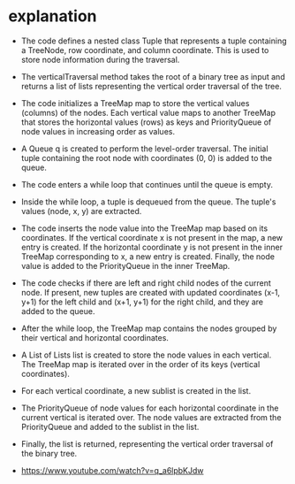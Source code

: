 # explanation

* The code defines a nested class Tuple that represents a tuple containing a TreeNode, row coordinate, and column coordinate. This is used to store node information during the traversal.
* The verticalTraversal method takes the root of a binary tree as input and returns a list of lists representing the vertical order traversal of the tree.
* The code initializes a TreeMap map to store the vertical values (columns) of the nodes. Each vertical value maps to another TreeMap that stores the horizontal values (rows) as keys and PriorityQueue of node values in increasing order as values.​
* A Queue q is created to perform the level-order traversal. The initial tuple containing the root node with coordinates (0, 0) is added to the queue.
* The code enters a while loop that continues until the queue is empty.
* Inside the while loop, a tuple is dequeued from the queue. The tuple's values (node, x, y) are extracted.
* The code inserts the node value into the TreeMap map based on its coordinates. If the vertical coordinate x is not present in the map, a new entry is created. If the horizontal coordinate y is not present in the inner TreeMap corresponding to x, a new entry is created. Finally, the node value is added to the PriorityQueue in the inner TreeMap.
* The code checks if there are left and right child nodes of the current node. If present, new tuples are created with updated coordinates (x-1, y+1) for the left child and (x+1, y+1) for the right child, and they are added to the queue.
* After the while loop, the TreeMap map contains the nodes grouped by their vertical and horizontal coordinates.
* A List of Lists list is created to store the node values in each vertical. The TreeMap map is iterated over in the order of its keys (vertical coordinates).
* For each vertical coordinate, a new sublist is created in the list.
* The PriorityQueue of node values for each horizontal coordinate in the current vertical is iterated over. The node values are extracted from the PriorityQueue and added to the sublist in the list.
* Finally, the list is returned, representing the vertical order traversal of the binary tree.

* https://www.youtube.com/watch?v=q_a6lpbKJdw

